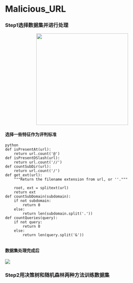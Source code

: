 # Malicious_URL

### Step1选择数据集并进行处理


<div align="center">
<img src="https://ae01.alicdn.com/kf/He4cab1dec0434d1c942f2a6bcd46b8f0T.png"  width="300" >
</div>

#### 选择一些特征作为评判标准

```
python
def isPresentAt(url):
    return url.count('@')
def isPresentDSlash(url):
    return url.count('//')
def countSubDir(url):
    return url.count('/')
def get_ext(url):
    """Return the filename extension from url, or ''."""
    
    root, ext = splitext(url)
    return ext
def countSubDomain(subdomain):
    if not subdomain:
        return 0
    else:
        return len(subdomain.split('.'))
def countQueries(query):
    if not query:
        return 0
    else:
        return len(query.split('&'))
        
```
#### 数据集处理完成后
![](https://ae01.alicdn.com/kf/H3c8f6af7c57d44d2a55adaf2e42d5632t.png)

### Step2用决策树和随机森林两种方法训练数据集


  [1]: https://www.kaggle.com/antonyj453/urldataset
  [2]: https://ae01.alicdn.com/kf/He4cab1dec0434d1c942f2a6bcd46b8f0T.png
